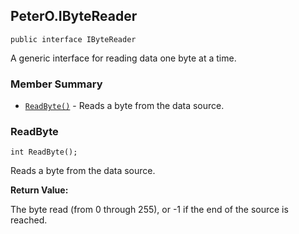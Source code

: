 ## PeterO.IByteReader

    public interface IByteReader

A generic interface for reading data one byte at a time.

### Member Summary
* <code>[ReadByte()](#ReadByte)</code> - Reads a byte from the data source.

<a id="ReadByte"></a>
### ReadByte

    int ReadByte();

Reads a byte from the data source.

<b>Return Value:</b>

The byte read (from 0 through 255), or -1 if the end of the source is reached.
